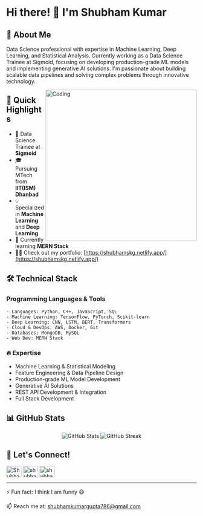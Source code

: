 # Hi there! 👋 I'm Shubham Kumar

## 🚀 About Me
Data Science professional with expertise in Machine Learning, Deep Learning, and Statistical Analysis. Currently working as a Data Science Trainee at Sigmoid, focusing on developing production-grade ML models and implementing generative AI solutions. I'm passionate about building scalable data pipelines and solving complex problems through innovative technology.

<img align="right" alt="Coding" width="400" src="https://cdn.dribbble.com/users/1162077/screenshots/3848914/programmer.gif">

## 🎯 Quick Highlights
- 🔭 Data Science Trainee at **Sigmoid**
- 🎓 Pursuing MTech from **IIT(ISM) Dhanbad**
- 💡 Specialized in **Machine Learning** and **Deep Learning**
- 🌱 Currently learning **MERN Stack**
- 👨‍💻 Check out my portfolio: [https://shubhamskg.netlify.app/](https://shubhamskg.netlify.app/)

## 🛠️ Technical Stack
### Programming Languages & Tools
```text
- Languages: Python, C++, JavaScript, SQL
- Machine Learning: TensorFlow, PyTorch, Scikit-learn
- Deep Learning: CNN, LSTM, BERT, Transformers
- Cloud & DevOps: AWS, Docker, Git
- Databases: MongoDB, MySQL
- Web Dev: MERN Stack
```

### 🔥 Expertise
- Machine Learning & Statistical Modeling
- Feature Engineering & Data Pipeline Design
- Production-grade ML Model Development
- Generative AI Solutions
- REST API Development & Integration
- Full Stack Development

## 📊 GitHub Stats
<p align="center">
  <img src="https://github-readme-stats.vercel.app/api?username=Shubhamskg&show_icons=true&theme=radical" alt="GitHub Stats" />
  <img src="https://github-readme-streak-stats.herokuapp.com/?user=Shubhamskg&theme=radical" alt="GitHub Streak" />
</p>

## 🤝 Let's Connect!
<p align="left">
<a href="https://twitter.com/Shubham190796" target="blank"><img align="center" src="https://raw.githubusercontent.com/rahuldkjain/github-profile-readme-generator/master/src/images/icons/Social/twitter.svg" alt="Shubham190796" height="30" width="40" /></a>
<a href="https://www.linkedin.com/in/shubhamskg/" target="blank"><img align="center" src="https://raw.githubusercontent.com/rahuldkjain/github-profile-readme-generator/master/src/images/icons/Social/linked-in-alt.svg" alt="shubhamskg" height="30" width="40" /></a>
<a href="https://leetcode.com/Shubhamskg/" target="blank"><img align="center" src="https://raw.githubusercontent.com/rahuldkjain/github-profile-readme-generator/master/src/images/icons/Social/leet-code.svg" alt="shubhamskg" height="30" width="40" /></a>
</p>

---
⚡ Fun fact: I think I am funny 😄

📫 Reach me at: shubhamkumargupta786@gmail.com
